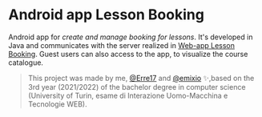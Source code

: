 # Android app Lesson Booking

Android app for *create and manage booking for lessons*. It's developed in Java and communicates with the server realized in [Web-app Lesson Booking](https://github.com/lucamodica/TWEB-project). Guest users can also access to the app, to visualize the course catalogue.

> This project was made by me, [@Erre17](https://github.com/Erre17) and [@emixio](https://github.com/emixio) ✨,based on the 3rd year (2021/2022) of the bachelor degree in computer science (University of Turin, esame di Interazione Uomo-Macchina e Tecnologie WEB).
